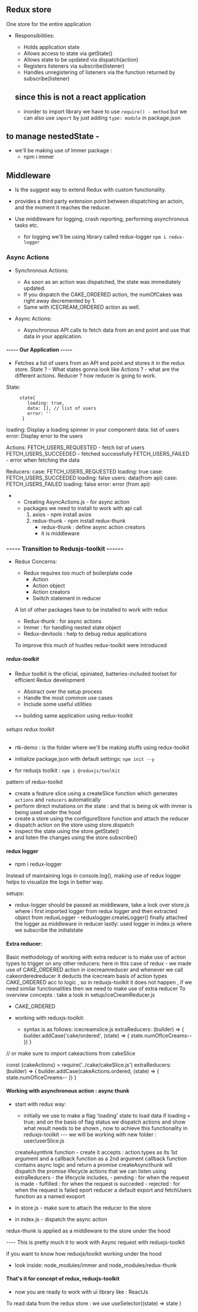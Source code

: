 ## Redux store
One store for the entire application
- Responsibilities:
  - Holds application state
  - Allows access to state via getState()
  - Allows state to be updated via dispatch(action)
  - Registers listeners via subscribe(listener)
  - Handles unregistering of listeners via the function returned by subscribe(listener)

  ## since this is not a react application 
    - inorder to import library we have to use `require() - method` but we can also use `import` by just adding `type: module` in package.json


## to manage nestedState - 
  - we'll be making use of Immer package :
    - npm i immer


## Middleware
  - Is the suggest way to extend Redux with custom functionality.
  - provides a third party extension point between dispatching an actoin, and the moment it reaches the reducer.
  - Use middleware for logging, crash reporting, performing asynchronous tasks etc.

    - for logging we'll be using library called redux-logger
      `npm i redux-logger`


### Async Actions
  - Synchronous Actions:
      - As soon as an action was dispatched, the state was immediately updated.
      - If you dispatch the CAKE_ORDERED action, the numOfCakes was right away decremented by 1.
      - Same with ICECREAM_ORDERED action as well.

  - Async Actions:
    - Asynchronous API calls to fetch data from an end point and use that data in your application.

#### ----- Our Application -----
  - Fetches a list of users from an API end point and stores it in the redux store.
  State ? - What states gonna look like
  Actions ? - what are the different actions.
  Reducer ? how reducer is going to work.

  State:
```
     state{
        loading: true,
        data: [], // list of users
        error: ''
      }
```
  loading: Display a loading spinner in your component
  data: list of users
  error: Display error to the users

  Actions:
    FETCH_USERS_REQUESTED - fetch list of users
    FETCH_USERS_SUCCEEDED - fetched successfully
    FETCH_USERS_FAILED    - error when fetching the data

  Reducers:
    case: FETCH_USERS_REQUESTED
      loading: true
    case: FETCH_USERS_SUCCEEDED
        loading: false
        users: data(from api)
    case: FETCH_USERS_FAILED
        loading: false
        error: error (from api)

- - Creating AsyncActions.js  - for async action
  - packages we need to install to work with api call 
    1. axios - npm install axios
    2. redux-thunk - npm install redux-thunk
        - redux-thunk : define  async action creators
        - it is middleware



### ----- Transition to Redusjs-toolkit ------

  - Redux Concerns:
    - Redux requires too much of boilerplate code
      - Action
      - Action object
      - Action creators
      - Switch statement in reducer

    A lot of other packages have to be installed to work with redux
      - Redux-thunk : for async actions
      - Immer : for handling nested state object
      - Redux-devtools : help to debug redux applications

    To improve this much of hustles redux-toolkit were introduced

#####   redux-toolkit
  - Redux toolkit is the oficial, opiniated, batteries-included toolset for efficient Redux development
    - Abstract over the setup process
    - Handle the most common use cases
    - Include some useful utilities

    == building same application using redux-toolkit

###### setups redux toolkit
  - rtk-demo : is the folder where we'll be making stuffs using redux-toolkit

  - initialize package.json with default settings: `npm init --y`
  - for reduxjs toolkit : `npm i @reduxjs/toolkit`

 pattern of redux-toolkit
  - create a feature slice using a createSlice function which generates ``actions`` and  ``reducers`` automatically
  - perform direct mutations on the state : and that is being ok with immer is being used under the hood
  - create a store using the configureStore function and attach the reducer
  - dispatch action on the store using store.dispatch
  - inspect the state using the store.getState()
  - and listen the changes using the store.subscribe()


#### redux logger
  - npm i redux-logger

Instead of maintaining logs in console.log(), making use of redux logger helps to visualize the logs in better way.

setups:
  - redux-logger should be passed as middleware, take a look over store.js where i first imported logger from redux logger and then extracted object from reduxLogger -  reduxlogger.createLogger() 
  finally attached the logger as middleware in reducer 
  lastly: used logger in index.js where we subscribe the initialstate

#### Extra reducer:
Basic methodology of working with extra reducer is to make use of action types to trigger on any other reducers:
  here in this case of redux - we made use of CAKE_ORDERED action in icecreamreducer and whenever we call cakeorderedreducer it deducts the icecream basis of action types CAKE_ORDERED acc to logic , so in reduxjs-toolkit it does not happen , if we need similar functionalities then we need to make use of extra reducer
To overview concepts : take a look in setup/iceCreamReducer.js 
  - CAKE_ORDERED

- working with reduxjs-toolkit: 
  - syntax is as follows:
  icecreamslice.js
    extraReducers: (builder) => {
      builder.addCase('cake/ordered', (state) => {
      state.numOfIceCreams--
  })
  }

 // or 
make sure to import cakeactions from cakeSlice

const {cakeActions} = require('../cake/cakeSlice.js')
 extraReducers: (builder) => {
      builder.addCase(cakeActions.ordered, (state) => {
      state.numOfIceCreams--
  })
  }

#### Working with asynchronous action : async thunk
 - start with redux way:
    - initially we use to make a flag 'loading' state to load data if loading = true;
    and on the basis of flag status we dispatch actions and show what result needs to be shown , now to achieve this functionality in reduxjs-toolkit 
    --- we will be working with new folder : user/userSlice.js

    createAsynthnk function - create 
    it accepts :
      action.types as its 1st argument
      and a callback function as a 2nd argument
      callback function contains async logic and return a promise
      createAsyncthunk will dispatch the promise lifecycle actions that we can listen using extraReducers
        - the lifecycle includes, 
          - pending : for when the request is made
          - fulfilled : for when the request is succeded
          - rejected : for when the request is failed
eport reducer a default export and fetchUsers function as a named exoport

- in store.js - make sure to attach the reducer to the store
- in index.js - dispatch the async action


redux-thunk is applied as a middleware to the store under the hood

---- This is pretty much it to work with Async request with reduxjs-toolkit



if you want to know how reduxjs/toolkit working under the hood 
- look inside: node_modules/immer and node_modules/redux-thunk


#### That's it for concept of redux, reduxjs-toolkit
  - now you are ready to work with ui library like : ReactJs


To read data from the redux store : we use useSelector((state) => state )
